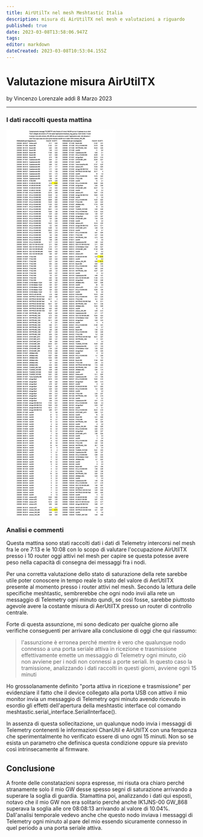```yaml
---
title: AirUtilTx nel mesh Meshtastic Italia
description: misura di AirUtilTX nel mesh e valutazioni a riguardo
published: true
date: 2023-03-08T13:58:06.947Z
tags: 
editor: markdown
dateCreated: 2023-03-08T10:53:04.155Z
---
```


# Valutazione misura AirUtilTX
by Vincenzo Lorenzale addì 8 Marzo 2023

---

### I dati raccolti questa mattina
![merge_from_ofoct.jpg](/merge_from_ofoct.jpg)
### Analisi e commenti
Questa mattina sono stati raccolti dati i dati di Telemetry intercorsi nel mesh fra le ore 7:13 e le 10:08 con lo scopo di valutare l'occupazione AirUtilTX presso i 10 router oggi attivi nel mesh per capire se questa potesse avere peso nella capacità di consegna dei messaggi fra i nodi. 

Per una corretta valutazione dello stato di saturazione della rete sarebbe utile poter conoscere in tempo reale lo stato del valore di AerUtilTX presente al momento presso i router attivi nel mesh. Secondo la lettura delle specifiche meshtastic, sembrerebbe che ogni nodo invii alla rete un messaggio di Telemetry ogni minuto qundi, se così fosse, sarebbe piuttosto agevole avere la costante misura di AerUtilTX presso un router di controllo centrale.

Forte di questa assunzione, mi sono dedicato per qualche giorno alle verifiche conseguenti per arrivare alla conclusione di oggi che qui riassumo:
>l'assunzione è erronea perché mentre è vero che qualunque nodo connesso a una porta seriale attiva in ricezione e trasmissione effettivamente emette un messaggio di Telemetry ogni minuto, ciò non avviene per i nodi non connessi a porte seriali. In questo caso la tramissione, analizzando i dati raccolti in questi giorni, avviene ogni 15 minuti
> 
Ho grossolanamente definito "porta attiva in ricezione e trasmissione" per evidenziare il fatto che il device collegato alla porta USB con attivo il mio monitor invia un messaggio di Telemetry ogni minuto avendo ricevuto in esordio gli effetti dell'apertura della meshtastic interface col comando meshtastic.serial_interface.SerialInterface().

In assenza di questa sollecitazione, un qualunque nodo invia i messaggi di Telemetry contenenti le informazioni ChanUtil e AirUtilTX con una ferquenza che sperimentalmente ho verificato essere di uno ogni 15 minuti. Non so se esista un parametro che definisca questa condizione oppure sia previsto così intrinsecamente al firmware.

## Conclusione
A fronte delle constatazioni sopra espresse, mi risuta ora chiaro perché stranamente solo il mio GW desse spesso segni di saturazione arrivando a superare la soglia di guardia. Stamattina poi, analizzando i dati qui esposti, notavo che il mio GW non era solitario perché anche IK1JNS-00 GW_868 superava la soglia alle ore 08:08:13 arrivando al valore di 10.04%. Dall'analisi temporale vedevo anche che questo nodo inviava i messaggi di Telemetry ogni minuto al pare del mio essendo sicuramente connesso in quel periodo a una porta seriale attiva.






